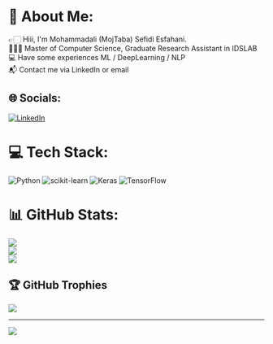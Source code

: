 # 💫 About Me:
👉🏻 Hiii, I'm Mohammadali (MojTaba) Sefidi Esfahani.<br>🧑🏻‍🎓 Master of Computer Science, Graduate Research Assistant in IDSLAB<br>💻 Have some experiences ML / DeepLearning / NLP<br>📬 Contact me via LinkedIn or email<br>


## 🌐 Socials:
[![LinkedIn](https://img.shields.io/badge/LinkedIn-%230077B5.svg?logo=linkedin&logoColor=white)](https://linkedin.com/in/mohammadali-esfahani) 

# 💻 Tech Stack:
![Python](https://img.shields.io/badge/python-3670A0?style=for-the-badge&logo=python&logoColor=ffdd54) ![scikit-learn](https://img.shields.io/badge/scikit--learn-%23F7931E.svg?style=for-the-badge&logo=scikit-learn&logoColor=white) ![Keras](https://img.shields.io/badge/Keras-%23D00000.svg?style=for-the-badge&logo=Keras&logoColor=white) ![TensorFlow](https://img.shields.io/badge/TensorFlow-%23FF6F00.svg?style=for-the-badge&logo=TensorFlow&logoColor=white)
# 📊 GitHub Stats:
![](https://github-readme-stats.vercel.app/api?username=mojtabaSefidi&theme=chartreuse-dark&hide_border=false&include_all_commits=false&count_private=false)<br/>
![](https://github-readme-streak-stats.herokuapp.com/?user=mojtabaSefidi&theme=chartreuse-dark&hide_border=false)<br/>
![](https://github-readme-stats.vercel.app/api/top-langs/?username=mojtabaSefidi&theme=chartreuse-dark&hide_border=false&include_all_commits=false&count_private=false&layout=compact)

## 🏆 GitHub Trophies
![](https://github-profile-trophy.vercel.app/?username=mojtabaSefidi&theme=juicyfresh&no-frame=false&no-bg=true&margin-w=4)

---
[![](https://visitcount.itsvg.in/api?id=mojtabaSefidi&icon=7&color=4)](https://visitcount.itsvg.in)

<!-- Proudly created with GPRM ( https://gprm.itsvg.in ) -->

